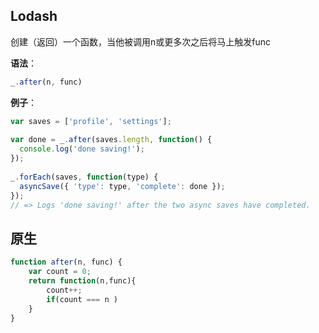 ## Lodash
创建（返回）一个函数，当他被调用n或更多次之后将马上触发func

**语法**：
```js
_.after(n, func)
```
**例子**：
```js
var saves = ['profile', 'settings'];
 
var done = _.after(saves.length, function() {
  console.log('done saving!');
});
 
_.forEach(saves, function(type) {
  asyncSave({ 'type': type, 'complete': done });
});
// => Logs 'done saving!' after the two async saves have completed.
```

## 原生
```js
function after(n, func) {
    var count = 0;
    return function(n,func){
        count++;
        if(count === n )
    }
}
``` 